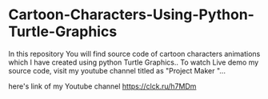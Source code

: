 # Cartoon-Characters-Using-Python-Turtle-Graphics
In this repository You will find source code of cartoon characters animations which I have created using python Turtle Graphics.. 
To watch Live demo my source code, visit my youtube channel titled as "Project Maker "...

here's link of my Youtube channel
https://clck.ru/h7MDm
